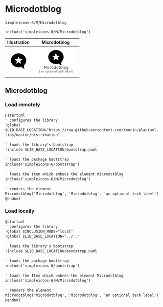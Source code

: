 # Microdotblog


```text
simpleicons-6/M/Microdotblog
```

```text
include('simpleicons-6/M/Microdotblog')
```



| Illustration | Microdotblog |
| :---: | :---: |
| ![illustration for Illustration](../../simpleicons-6/M/Microdotblog.png) | ![illustration for Microdotblog](../../simpleicons-6/M/Microdotblog.Local.png) |




## Microdotblog

### Load remotely
```plantuml
@startuml
' configures the library
!global $LIB_BASE_LOCATION="https://raw.githubusercontent.com/tmorin/plantuml-libs/master/distribution"

' loads the library's bootstrap
!include $LIB_BASE_LOCATION/bootstrap.puml

' loads the package bootstrap
include('simpleicons-6/bootstrap')

' loads the Item which embeds the element Microdotblog
include('simpleicons-6/M/Microdotblog')

' renders the element
Microdotblog('Microdotblog', 'Microdotblog', 'an optional tech label')
@enduml
```

### Load locally
```plantuml
@startuml
' configures the library
!global $INCLUSION_MODE="local"
!global $LIB_BASE_LOCATION="../.."

' loads the library's bootstrap
!include $LIB_BASE_LOCATION/bootstrap.puml

' loads the package bootstrap
include('simpleicons-6/bootstrap')

' loads the Item which embeds the element Microdotblog
include('simpleicons-6/M/Microdotblog')

' renders the element
Microdotblog('Microdotblog', 'Microdotblog', 'an optional tech label')
@enduml
```

